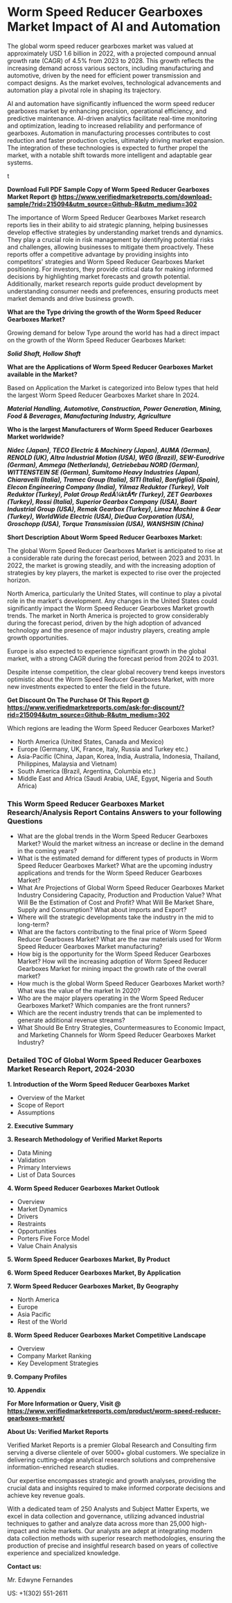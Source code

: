 <meta name="title" content="Global Worm Speed Reducer Gearboxes Market Impact of AI and Automation"><meta name="description" content="The global worm speed reducer gearboxes market was valued at approximately USD 1.6 billion in 2022, with a projected compound annual growth rate (CAGR) of 4.5% from 20"><meta name="title" content="Worm Speed Reducer Gearboxes Market Size, Share, Scope, Trends, Growth, Opportunities, Analysis, Forecast"><h1>Worm Speed Reducer Gearboxes Market Impact of AI and Automation</h1><p>The global worm speed reducer gearboxes market was valued at approximately USD 1.6 billion in 2022, with a projected compound annual growth rate (CAGR) of 4.5% from 2023 to 2028. This growth reflects the increasing demand across various sectors, including manufacturing and automotive, driven by the need for efficient power transmission and compact designs. As the market evolves, technological advancements and automation play a pivotal role in shaping its trajectory.</p><p>AI and automation have significantly influenced the worm speed reducer gearboxes market by enhancing precision, operational efficiency, and predictive maintenance. AI-driven analytics facilitate real-time monitoring and optimization, leading to increased reliability and performance of gearboxes. Automation in manufacturing processes contributes to cost reduction and faster production cycles, ultimately driving market expansion. The integration of these technologies is expected to further propel the market, with a notable shift towards more intelligent and adaptable gear systems.</p>t</p><p id="" class=""><strong>Download Full PDF Sample Copy of Worm Speed Reducer Gearboxes Market Report @ <a href="https://www.verifiedmarketreports.com/download-sample/?rid=215094&utm_source=Github-R&utm_medium=302" target="_blank">https://www.verifiedmarketreports.com/download-sample/?rid=215094&utm_source=Github-R&utm_medium=302</a></strong></p><p>The importance of&nbsp;Worm Speed Reducer Gearboxes Market research reports lies in their ability to aid strategic planning, helping businesses develop effective strategies by understanding market trends and dynamics. They play a crucial role in risk management by identifying potential risks and challenges, allowing businesses to mitigate them proactively. These reports offer a competitive advantage by providing insights into competitors' strategies and Worm Speed Reducer Gearboxes Market positioning. For investors, they provide critical data for making informed decisions by highlighting market forecasts and growth potential. Additionally, market research reports guide product development by understanding consumer needs and preferences, ensuring products meet market demands and drive business growth.</p><p><strong>What are the&nbsp;Type driving the growth of the Worm Speed Reducer Gearboxes Market?</strong></p><p id="" class="">Growing demand for below Type around the world has had a direct impact on the growth of the Worm Speed Reducer Gearboxes Market:</p><em><strong>Solid Shaft, Hollow Shaft</strong></em></p><strong>What are the&nbsp;Applications&nbsp;of Worm Speed Reducer Gearboxes Market available in the Market?</strong></p><p id="" class="">Based on Application the Market is categorized into Below types that held the largest Worm Speed Reducer Gearboxes Market share In 2024.</p><em><strong>Material Handling, Automotive, Construction, Power Generation, Mining, Food & Beverages, Manufacturing Industry, Agriculture</strong></em></p><strong>Who is the largest Manufacturers of Worm Speed Reducer Gearboxes Market worldwide?</strong></p><p><em><strong>Nidec (Japan), TECO Electric & Machinery (Japan), AUMA (German), RENOLD (UK), Altra Industrial Motion (USA), WEG (Brazil), SEW-Eurodrive (German), Ammega (Netherlands), Getriebebau NORD (German), WITTENSTEIN SE (German), Sumitomo Heavy Industries (Japan), Chiaravelli (Italia), Tramec Group (Italia), SITI (Italia), Bonfiglioli (Spain), Elecon Engineering Company (India), Yilmaz Reduktor (Turkey), Volt Reduktor (Turkey), Polat Group RedÃ¼ktÃ¶r (Turkey), ZET Gearboxes (Turkey), Rossi (Italia), Superior Gearbox Company (USA), Baart Industrial Group (USA), Remak Gearbox (Turkey), Limoz Machine & Gear (Turkey), WorldWide Electric (USA), DieQua Corporation (USA), Groschopp (USA), Torque Transmission (USA), WANSHSIN (China)</strong></em></p><p id="" class=""><strong>Short Description About Worm Speed Reducer Gearboxes Market:</strong></p><p>The global Worm Speed Reducer Gearboxes Market is anticipated to rise at a considerable rate during the forecast period, between 2023 and 2031. In 2022, the market is growing steadily, and with the increasing adoption of strategies by key players, the market is expected to rise over the projected horizon.</p><p>North America, particularly the United States, will continue to play a pivotal role in the market's development. Any changes in the United States could significantly impact the Worm Speed Reducer Gearboxes Market growth trends. The market in North America is projected to grow considerably during the forecast period, driven by the high adoption of advanced technology and the presence of major industry players, creating ample growth opportunities.</p><p>Europe is also expected to experience significant growth in the global market, with a strong CAGR during the forecast period from 2024 to 2031.</p><p>Despite intense competition, the clear global recovery trend keeps investors optimistic about the Worm Speed Reducer Gearboxes Market, with more new investments expected to enter the field in the future.</p><p id="" class=""><strong>Get Discount On The Purchase Of This Report @ <a href="https://www.verifiedmarketreports.com/ask-for-discount/?rid=215094&utm_source=Github-R&utm_medium=302" target="_blank">https://www.verifiedmarketreports.com/ask-for-discount/?rid=215094&utm_source=Github-R&utm_medium=302</a></strong></p>Which regions are leading the Worm Speed Reducer Gearboxes Market?</p><ul><li>North America (United States, Canada and Mexico)</li><li>Europe (Germany, UK, France, Italy, Russia and Turkey etc.)</li><li>Asia-Pacific (China, Japan, Korea, India, Australia, Indonesia, Thailand, Philippines, Malaysia and Vietnam)</li><li>South America (Brazil, Argentina, Columbia etc.)</li><li>Middle East and Africa (Saudi Arabia, UAE, Egypt, Nigeria and South Africa)</li></ul><h3 id="" class="">This Worm Speed Reducer Gearboxes Market Research/Analysis Report Contains Answers to your following Questions</h3><ul><li>What are the global trends in the Worm Speed Reducer Gearboxes Market? Would the market witness an increase or decline in the demand in the coming years?</li><li>What is the estimated demand for different types of products in Worm Speed Reducer Gearboxes Market? What are the upcoming industry applications and trends for the Worm Speed Reducer Gearboxes Market?</li><li>What Are Projections of Global Worm Speed Reducer Gearboxes Market Industry Considering Capacity, Production and Production Value? What Will Be the Estimation of Cost and Profit? What Will Be Market Share, Supply and Consumption? What about imports and Export?</li><li>Where will the strategic developments take the industry in the mid to long-term?</li><li>What are the factors contributing to the final price of Worm Speed Reducer Gearboxes Market? What are the raw materials used for Worm Speed Reducer Gearboxes Market manufacturing?</li><li>How big is the opportunity for the Worm Speed Reducer Gearboxes Market? How will the increasing adoption of Worm Speed Reducer Gearboxes Market for mining impact the growth rate of the overall market?</li><li>How much is the global Worm Speed Reducer Gearboxes Market worth? What was the value of the market In 2020?</li><li>Who are the major players operating in the Worm Speed Reducer Gearboxes Market? Which companies are the front runners?</li><li>Which are the recent industry trends that can be implemented to generate additional revenue streams?</li><li>What Should Be Entry Strategies, Countermeasures to Economic Impact, and Marketing Channels for Worm Speed Reducer Gearboxes Market Industry?</li></ul><h3 id="" class="">Detailed TOC of Global Worm Speed Reducer Gearboxes Market Research Report, 2024-2030</h3><p id="" class=""><strong>1. Introduction of the Worm Speed Reducer Gearboxes Market</strong></p><ul><li>Overview of the Market</li><li>Scope of Report</li><li>Assumptions</li></ul><p id="" class=""><strong>2. Executive Summary</strong></p><p id="" class=""><strong>3. Research Methodology of Verified Market Reports</strong></p><ul><li>Data Mining</li><li>Validation</li><li>Primary Interviews</li><li>List of Data Sources</li></ul><p id="" class=""><strong>4. Worm Speed Reducer Gearboxes Market Outlook</strong></p><ul><li>Overview</li><li>Market Dynamics</li><li>Drivers</li><li>Restraints</li><li>Opportunities</li><li>Porters Five Force Model</li><li>Value Chain Analysis</li></ul><p id="" class=""><strong>5. Worm Speed Reducer Gearboxes Market, By Product</strong></p><p id="" class=""><strong>6. Worm Speed Reducer Gearboxes Market, By Application</strong></p><p id="" class=""><strong>7. Worm Speed Reducer Gearboxes Market, By Geography</strong></p><ul><li>North America</li><li>Europe</li><li>Asia Pacific</li><li>Rest of the World</li></ul><p id="" class=""><strong>8. Worm Speed Reducer Gearboxes Market Competitive Landscape</strong></p><ul><li>Overview</li><li>Company Market Ranking</li><li>Key Development Strategies</li></ul><p id="" class=""><strong>9. Company Profiles</strong></p><p id="" class=""><strong>10. Appendix</strong></p><p id="" class=""><strong>For More Information or Query, Visit @ <a href="https://www.verifiedmarketreports.com/product/worm-speed-reducer-gearboxes-market/" target="_blank">https://www.verifiedmarketreports.com/product/worm-speed-reducer-gearboxes-market/</a></strong></p><p id="" class=""><strong>About Us: Verified Market Reports</strong></p><p id="" class="">Verified Market Reports is a premier Global Research and Consulting firm serving a diverse clientele of over 5000+ global customers. We specialize in delivering cutting-edge analytical research solutions and comprehensive information-enriched research studies.</p><p id="" class="">Our expertise encompasses strategic and growth analyses, providing the crucial data and insights required to make informed corporate decisions and achieve key revenue goals.</p><p id="" class="">With a dedicated team of 250 Analysts and Subject Matter Experts, we excel in data collection and governance, utilizing advanced industrial techniques to gather and analyze data across more than 25,000 high-impact and niche markets. Our analysts are adept at integrating modern data collection methods with superior research methodologies, ensuring the production of precise and insightful research based on years of collective experience and specialized knowledge.</p><p id="" class=""><strong>Contact us:</strong></p><p id="" class="">Mr. Edwyne Fernandes</p><p id="" class="">US: +1(302) 551-2611</p>